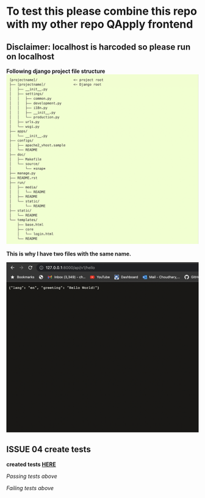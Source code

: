 # To test this please combine this repo with my other repo QApply frontend




## Disclaimer: localhost is harcoded so please run on localhost

**Following django project file structure**
<img title="File structure" alt="This screenshot from django shows the file structure" src="./struct.png">

**This is why I have two files with the same name.**

<img title="Results" alt="This screenshot shows the result from the required url" src="./results.png">

## ISSUE 04 create tests
**created tests [HERE](./Qapply_Play/tests.py)**



*Passing tests above*



*Failing tests above*

